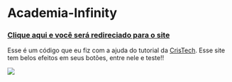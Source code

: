# Academia-Infinity

 <h3><a href="https://allan-carlos.github.io/Academia-Infinity/">Clique aqui e você será redireciado para o site<a></h3>

 Esse é um código que eu fiz com a ajuda do tutorial da <a href="https://www.youtube.com/channel/UCXpt0pR8Qo5C67Y--xQpJAQ/featured">CrisTech<a>. Esse site tem belos efeitos em seus botões, entre nele e teste!!
 
 <img src="https://imgur.com/B7NuJDE.png">
